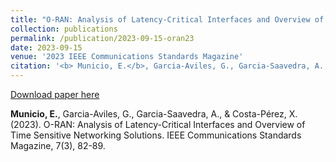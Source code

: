 ```yaml
---
title: "O-RAN: Analysis of Latency-Critical Interfaces and Overview of Time Sensitive Networking Solutions"
collection: publications
permalink: /publication/2023-09-15-oran23
date: 2023-09-15
venue: '2023 IEEE Communications Standards Magazine'
citation: '<b> Municio, E.</b>, Garcia-Aviles, G., Garcia-Saavedra, A., & Costa-Pérez, X. (2023). O-RAN: Analysis of Latency-Critical Interfaces and Overview of Time Sensitive Networking Solutions. IEEE Communications Standards Magazine, 7(3), 82-89.'
---
```


[Download paper here](https://zenodo.org/records/10021416)

<b> Municio, E.</b>, Garcia-Aviles, G., Garcia-Saavedra, A., & Costa-Pérez, X. (2023). O-RAN: Analysis of Latency-Critical Interfaces and Overview of Time Sensitive Networking Solutions. IEEE Communications Standards Magazine, 7(3), 82-89.